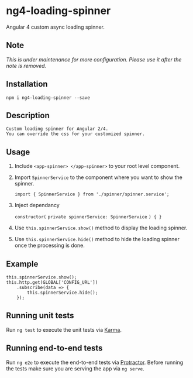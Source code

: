 # ng4-loading-spinner
Angular 4 custom async loading spinner.

## Note

*This is under maintenance for more configuration. Please use it after the note is removed.*

## Installation

    npm i ng4-loading-spinner --save

## Description 

    Custom loading spinner for Angular 2/4.
    You can override the css for your customized spinner.

## Usage 

1. Include `<app-spinner> </app-spinner>` to your root level component.

2. Import `SpinnerService` to the component where you want to show the spinner.

    `import { SpinnerService } from './spinner/spinner.service';`

3. Inject dependancy 

    `constructor(`
        `private spinnerService: SpinnerService`
    `) { }`

3. Use `this.spinnerService.show()` method to display the loading spinner.

4. Use `this.spinnerService.hide()` method to hide the loading spinner once the processing is done.

## Example

    this.spinnerService.show();     
    this.http.get(GLOBAL['CONFIG_URL'])
        .subscribe(data => {
            this.spinnerService.hide();
        });

## Running unit tests

Run `ng test` to execute the unit tests via [Karma](https://karma-runner.github.io).

## Running end-to-end tests

Run `ng e2e` to execute the end-to-end tests via [Protractor](http://www.protractortest.org/).
Before running the tests make sure you are serving the app via `ng serve`.

